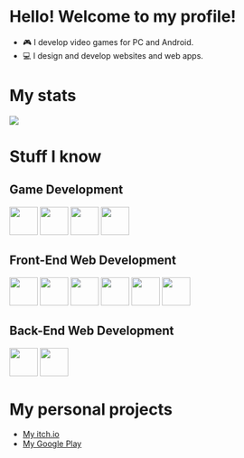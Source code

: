 # Hello! Welcome to my profile!
- 🎮 I develop video games for PC and Android.
- 💻 I design and develop websites and web apps.

# My stats
<img src="https://github-readme-stats.vercel.app/api/top-langs?username=profkosmosic&layout=compact&hide=shader"/>

# Stuff I know
## Game Development
<img height=50 src="https://cdn.jsdelivr.net/gh/devicons/devicon/icons/unity/unity-original.svg"/> <img height=50 src="https://cdn.jsdelivr.net/gh/devicons/devicon/icons/csharp/csharp-original.svg"/> <img height=50 src="https://cdn.jsdelivr.net/gh/devicons/devicon/icons/cplusplus/cplusplus-original.svg"/> <img height=50 src="https://cdn.jsdelivr.net/gh/devicons/devicon/icons/c/c-original.svg"/>
## Front-End Web Development
<img height=50 src="https://cdn.jsdelivr.net/gh/devicons/devicon/icons/html5/html5-original.svg"/> <img height=50 src="https://cdn.jsdelivr.net/gh/devicons/devicon/icons/css3/css3-original.svg"/> <img height=50 src="https://cdn.jsdelivr.net/gh/devicons/devicon/icons/javascript/javascript-original.svg"/> <img height=50 src="https://cdn.jsdelivr.net/gh/devicons/devicon/icons/typescript/typescript-original.svg"/> <img height=50 src="https://cdn.jsdelivr.net/gh/devicons/devicon/icons/angularjs/angularjs-original.svg"/> <img height=50 src="https://cdn.jsdelivr.net/gh/devicons/devicon/icons/jquery/jquery-original-wordmark.svg"/>
## Back-End Web Development
<img height=50 src="https://cdn.jsdelivr.net/gh/devicons/devicon/icons/php/php-original.svg"/> <img height=50 src="https://cdn.jsdelivr.net/gh/devicons/devicon/icons/java/java-original.svg"/>

# My personal projects
- <a href="https://proflm.itch.io/" target="_blank">My itch.io</a>
- <a href="https://play.google.com/store/apps/developer?id=profkosmosic" target="_blank">My Google Play</a>
